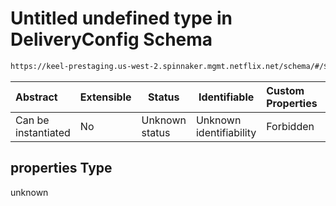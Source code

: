 # Untitled undefined type in DeliveryConfig Schema

```txt
https://keel-prestaging.us-west-2.spinnaker.mgmt.netflix.net/schema/#/$defs/MetricDimension/properties
```




| Abstract            | Extensible | Status         | Identifiable            | Custom Properties | Additional Properties | Access Restrictions | Defined In                                                    |
| :------------------ | ---------- | -------------- | ----------------------- | :---------------- | --------------------- | ------------------- | ------------------------------------------------------------- |
| Can be instantiated | No         | Unknown status | Unknown identifiability | Forbidden         | Allowed               | none                | [keel.schema.json\*](keel.schema.json "open original schema") |

## properties Type

unknown
